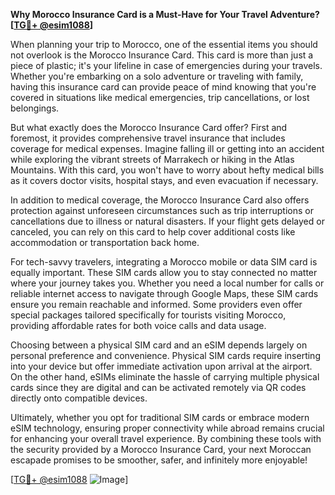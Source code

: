 **Why Morocco Insurance Card is a Must-Have for Your Travel Adventure? [[TG💪+ @esim1088](https://t.me/s/esim1088)]**

When planning your trip to Morocco, one of the essential items you should not overlook is the Morocco Insurance Card. This card is more than just a piece of plastic; it's your lifeline in case of emergencies during your travels. Whether you're embarking on a solo adventure or traveling with family, having this insurance card can provide peace of mind knowing that you're covered in situations like medical emergencies, trip cancellations, or lost belongings.

But what exactly does the Morocco Insurance Card offer? First and foremost, it provides comprehensive travel insurance that includes coverage for medical expenses. Imagine falling ill or getting into an accident while exploring the vibrant streets of Marrakech or hiking in the Atlas Mountains. With this card, you won't have to worry about hefty medical bills as it covers doctor visits, hospital stays, and even evacuation if necessary. 

In addition to medical coverage, the Morocco Insurance Card also offers protection against unforeseen circumstances such as trip interruptions or cancellations due to illness or natural disasters. If your flight gets delayed or canceled, you can rely on this card to help cover additional costs like accommodation or transportation back home.

For tech-savvy travelers, integrating a Morocco mobile or data SIM card is equally important. These SIM cards allow you to stay connected no matter where your journey takes you. Whether you need a local number for calls or reliable internet access to navigate through Google Maps, these SIM cards ensure you remain reachable and informed. Some providers even offer special packages tailored specifically for tourists visiting Morocco, providing affordable rates for both voice calls and data usage.

Choosing between a physical SIM card and an eSIM depends largely on personal preference and convenience. Physical SIM cards require inserting into your device but offer immediate activation upon arrival at the airport. On the other hand, eSIMs eliminate the hassle of carrying multiple physical cards since they are digital and can be activated remotely via QR codes directly onto compatible devices.

Ultimately, whether you opt for traditional SIM cards or embrace modern eSIM technology, ensuring proper connectivity while abroad remains crucial for enhancing your overall travel experience. By combining these tools with the security provided by a Morocco Insurance Card, your next Moroccan escapade promises to be smoother, safer, and infinitely more enjoyable!

[[TG💪+ @esim1088](https://t.me/s/esim1088) ![Image](https://i.postimg.cc/Y0z9fWf4/image.png)]